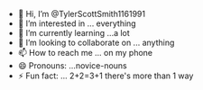 - 👋 Hi, I’m @TylerScottSmith1161991
- 👀 I’m interested in ... everything 
- 🌱 I’m currently learning ...a lot
- 💞️ I’m looking to collaborate on ... anything 
- 📫 How to reach me ... on my phone 
- 😄 Pronouns: ...novice-nouns
- ⚡ Fun fact: ... 2+2=3+1 there's more than 1 way

<!---
TylerScottSmith1161991/TylerScottSmith1161991 is a ✨ special ✨ repository because its `README.md` (this file) appears on your GitHub profile.
You can click the Preview link to take a look at your changes.
--->
